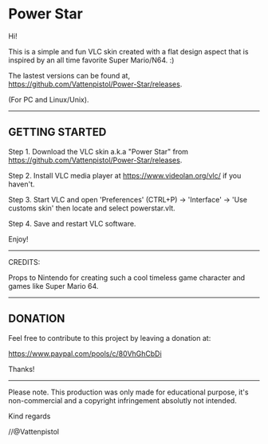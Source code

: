 # Power Star

Hi! 

This is a simple and fun VLC skin created with a flat design aspect that is inspired by an all time favorite Super Mario/N64. :)

The lastest versions can be found at, https://github.com/Vattenpistol/Power-Star/releases.

(For PC and Linux/Unix).

-----------
GETTING STARTED
---
Step 1. Download the VLC skin a.k.a "Power Star" from https://github.com/Vattenpistol/Power-Star/releases.

Step 2. Install VLC media player at https://www.videolan.org/vlc/ if you haven't.

Step 3. Start VLC and open 'Preferences' (CTRL+P) -> 'Interface' ->  'Use customs skin' then locate and select powerstar.vlt.

Step 4. Save and restart VLC software.

Enjoy!

-----------

CREDITS:

Props to Nintendo for creating such a cool timeless game character and games like Super Mario 64.

-----------
DONATION
---
Feel free to contribute to this project by leaving a donation at:

https://www.paypal.com/pools/c/80VhGhCbDi

Thanks!

-----------
Please note.
This production was only made for educational purpose, it's non-commercial and a copyright infringement absolutly not intended.

Kind regards

//@Vattenpistol
